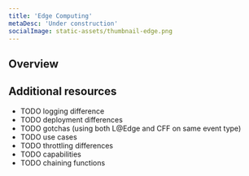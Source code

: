 ```yaml
---
title: 'Edge Computing'
metaDesc: 'Under construction'
socialImage: static-assets/thumbnail-edge.png
---
```

## Overview

## Additional resources
* TODO logging difference
* TODO deployment differences
* TODO gotchas (using both L@Edge and CFF on same event type)
* TODO use cases
* TODO throttling differences
* TODO capabilities
* TODO chaining functions

